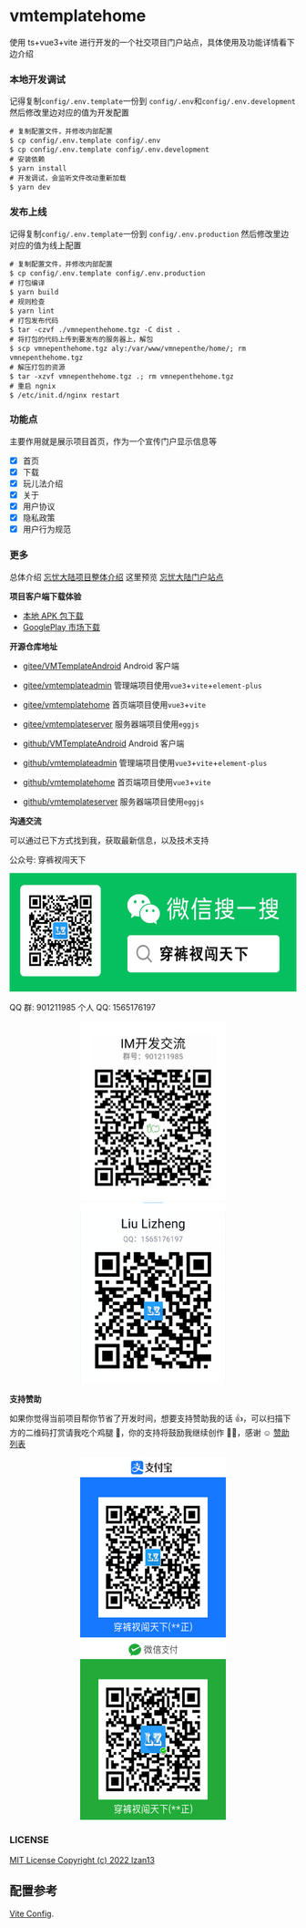 # vmtemplatehome

使用 ts+vue3+vite 进行开发的一个社交项目门户站点，具体使用及功能详情看下边介绍

### 本地开发调试

记得复制`config/.env.template`一份到 `config/.env`和`config/.env.development` 然后修改里边对应的值为开发配置

```shell
# 复制配置文件，并修改内部配置
$ cp config/.env.template config/.env
$ cp config/.env.template config/.env.development
# 安装依赖
$ yarn install
# 开发调试，会监听文件改动重新加载
$ yarn dev
```

### 发布上线

记得复制`config/.env.template`一份到 `config/.env.production` 然后修改里边对应的值为线上配置

```shell
# 复制配置文件，并修改内部配置
$ cp config/.env.template config/.env.production
# 打包编译
$ yarn build
# 规则检查
$ yarn lint
# 打包发布代码
$ tar -czvf ./vmnepenthehome.tgz -C dist .
# 将打包的代码上传到要发布的服务器上，解包
$ scp vmnepenthehome.tgz aly:/var/www/vmnepenthe/home/; rm vmnepenthehome.tgz
# 解压打包的资源
$ tar -xzvf vmnepenthehome.tgz .; rm vmnepenthehome.tgz
# 重启 ngnix
$ /etc/init.d/nginx restart
```

### 功能点

主要作用就是展示项目首页，作为一个宣传门户显示信息等

- [x] 首页
- [x] 下载
- [x] 玩儿法介绍
- [x] 关于
- [x] 用户协议
- [x] 隐私政策
- [x] 用户行为规范

### 更多

总体介绍 [忘忧大陆项目整体介绍](https://www.yuque.com/lzan13/nepenthe/ypa51f)
这里预览 [忘忧大陆门户站点](https://nepenthe.vmloft.com)

**项目客户端下载体验**

- [本地 APK 包下载](http://app.melove.net/fwn)
- [GooglePlay 市场下载](https://play.google.com/store/apps/details?id=com.vmloft.develop.app.nepenthe)

**开源仓库地址**

- [gitee/VMTemplateAndroid](https://gitee.com/lzan13/VMTemplateAndroid) Android 客户端
- [gitee/vmtemplateadmin](https://gitee.com/lzan13/vmtemplateadmin) 管理端项目使用`vue3`+`vite`+`element-plus`
- [gitee/vmtemplatehome](https://gitee.com/lzan13/vmtemplatehome) 首页端项目使用`vue3`+`vite`
- [gitee/vmtemplateserver](https://gitee.com/lzan13/vmtemplateserver) 服务器端项目使用`eggjs`

- [github/VMTemplateAndroid](https://github.com/lzan13/VMTemplateAndroid) Android 客户端
- [github/vmtemplateadmin](https://github.com/lzan13/vmtemplateadmin) 管理端项目使用`vue3`+`vite`+`element-plus`
- [github/vmtemplatehome](https://github.com/lzan13/vmtemplatehome) 首页端项目使用`vue3`+`vite`
- [github/vmtemplateserver](https://github.com/lzan13/vmtemplateserver) 服务器端项目使用`eggjs`

**沟通交流**

可以通过已下方式找到我，获取最新信息，以及技术支持

公众号: 穿裤衩闯天下

<div align="center">
    <img src="./images/wechatSubscribeGreen.jpg" width="570px" height="208px" alt="公众号: 穿裤衩闯天下"/>
</div>

QQ 群: 901211985 个人 QQ: 1565176197

<div align="center">
    <img src="./images/imGroup.jpg" width="256px" height="316.5px" alt="QQ 交流群"/>
    <img src="./images/qqQR1565176197.jpg" width="256px" height="316.5px" alt="个人 QQ"/>
</div>

**支持赞助**

如果你觉得当前项目帮你节省了开发时间，想要支持赞助我的话 👍，可以扫描下方的二维码打赏请我吃个鸡腿 🍗，你的支持将鼓励我继续创作 👨‍💻‍，感谢 ☺️ [赞助列表](./sponsor.md)

<div align="center">
    <img src="./images/payQRAli.jpg" width="256px" height="316.5px" alt="支付宝捐赠"/>
    <img src="./images/payQRWeChat.jpg" width="256px" height="316.5px" alt="微信捐赠"/>
</div>

### LICENSE

[MIT License Copyright (c) 2022 lzan13](./LICENSE)

## 配置参考

[Vite Config](https://vitejs.dev/config/).
